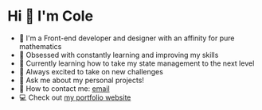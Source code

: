 # Hi 👋 I'm Cole

- 🔭 I'm a Front-end developer and designer with an affinity for pure mathematics
- 🚀 Obsessed with constantly learning and improving my skills
- 🌱 Currently learning how to take my state management to the next level
- 🧗 Always excited to take on new challenges
- 💬 Ask me about my personal projects!
- 📨 How to contact me: [email](mailto:colecharbonneau@gmail.com)
- 💻 Check out [my portfolio website](https://colecharb.com)
